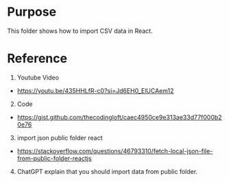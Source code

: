 # Purpose

This folder shows how to import CSV data in React.

# Reference
1. Youtube Video 
* https://youtu.be/435HHLfR-c0?si=Jd6EH0_ElUCAem12
2. Code 
* https://gist.github.com/thecodingloft/caec4950ce9e313ae33d77f000b20e76
3. import json public folder react
* https://stackoverflow.com/questions/46793310/fetch-local-json-file-from-public-folder-reactjs
4. ChatGPT explain that you should import data from public folder.